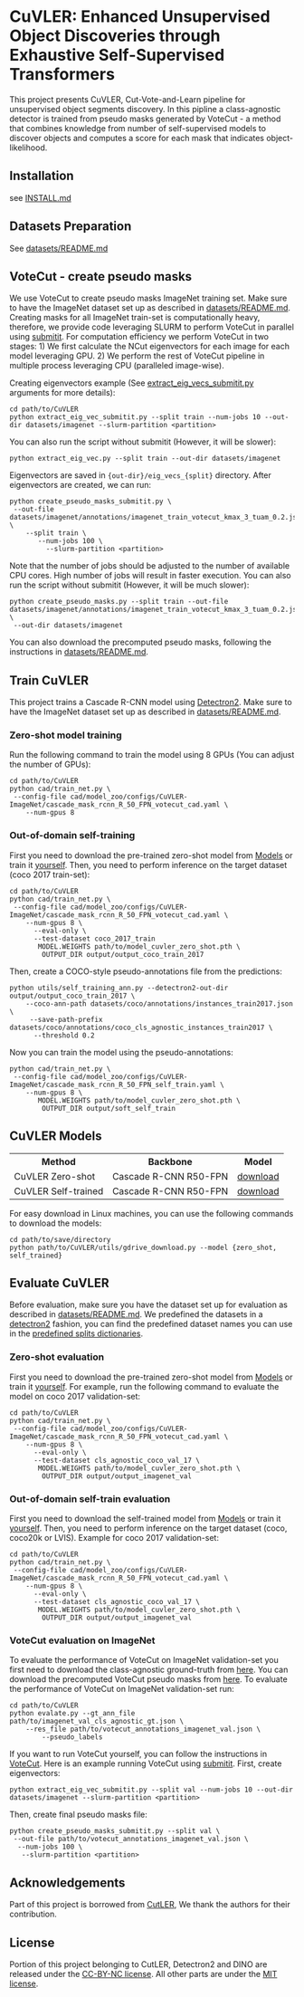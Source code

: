 # CuVLER: Enhanced Unsupervised Object Discoveries through Exhaustive Self-Supervised Transformers

This project presents CuVLER, Cut-Vote-and-Learn pipeline for unsupervised object segments discovery. In this pipline
a class-agnostic detector is trained from pseudo masks generated by VoteCut - a method that combines knowledge from 
number of self-supervised models to discover objects and computes a score for each mask that indicates object-likelihood.

## Installation

see [INSTALL.md](INSTALL.md)

## Datasets Preparation
See [datasets/README.md](datasets/README.md)


## VoteCut - create pseudo masks <a id="votecut"></a>
We use VoteCut to create pseudo masks ImageNet training set. Make sure to have the ImageNet dataset set up as
described in [datasets/README.md](datasets/README.md). Creating masks for all ImageNet train-set is computationally
heavy, therefore, we provide code leveraging SLURM to perform VoteCut in parallel using [submitit](https://github.com/facebookincubator/submitit).
For computation efficiency we perform VoteCut in two stages: 1) We first calculate the NCut eigenvectors for each image
for each model leveraging GPU. 2) We perform the rest of VoteCut pipeline in multiple process leveraging CPU (paralleled
image-wise).

Creating eigenvectors example (See [extract_eig_vecs_submitit.py](extract_eig_vecs_submitit.py) arguments for more details):
```
cd path/to/CuVLER
python extract_eig_vec_submitit.py --split train --num-jobs 10 --out-dir datasets/imagenet --slurm-partition <partition>
```
You can also run the script without submitit (However, it will be slower):
```
python extract_eig_vec.py --split train --out-dir datasets/imagenet
```
Eigenvectors are saved in `{out-dir}/eig_vecs_{split}` directory. After eigenvectors are created, we can run:
```
python create_pseudo_masks_submitit.py \
 --out-file datasets/imagenet/annotations/imagenet_train_votecut_kmax_3_tuam_0.2.json \
    --split train \ 
       --num-jobs 100 \
         --slurm-partition <partition>
```
Note that the number of jobs should be adjusted to the number of available CPU cores. High number of jobs will result in
faster execution.
You can also run the script without submitit (However, it will be much slower):
```
python create_pseudo_masks.py --split train --out-file datasets/imagenet/annotations/imagenet_train_votecut_kmax_3_tuam_0.2.json \
 --out-dir datasets/imagenet
```
You can also download the precomputed pseudo masks, following the instructions in [datasets/README.md](datasets/README.md).

## Train CuVLER
This project trains a Cascade R-CNN model using [Detectron2](https://detectron2.readthedocs.io/en/latest/tutorials/training.html).
Make sure to have the ImageNet dataset set up as described in [datasets/README.md](datasets/README.md).

### Zero-shot model training
Run the following command to train the model using 8 GPUs (You can adjust the number of GPUs):
```
cd path/to/CuVLER
python cad/train_net.py \
 --config-file cad/model_zoo/configs/CuVLER-ImageNet/cascade_mask_rcnn_R_50_FPN_votecut_cad.yaml \
    --num-gpus 8
```
### Out-of-domain self-training
First you need to download the pre-trained zero-shot model from [Models](#models) or train it [yourself](#zero-shot-model-training).
Then, you need to perform inference on the target dataset (coco 2017 train-set):
```
cd path/to/CuVLER
python cad/train_net.py \
 --config-file cad/model_zoo/configs/CuVLER-ImageNet/cascade_mask_rcnn_R_50_FPN_votecut_cad.yaml \
    --num-gpus 8 \
      --eval-only \
      --test-dataset coco_2017_train
       MODEL.WEIGHTS path/to/model_cuvler_zero_shot.pth \
        OUTPUT_DIR output/output_coco_train_2017
```
Then, create a COCO-style pseudo-annotations file from the predictions:
```
python utils/self_training_ann.py --detectron2-out-dir output/output_coco_train_2017 \
    --coco-ann-path datasets/coco/annotations/instances_train2017.json \
     --save-path-prefix datasets/coco/annotations/coco_cls_agnostic_instances_train2017 \
      --threshold 0.2
```
Now you can train the model using the pseudo-annotations:
```
python cad/train_net.py \
 --config-file cad/model_zoo/configs/CuVLER-ImageNet/cascade_mask_rcnn_R_50_FPN_self_train.yaml \
    --num-gpus 8 \
       MODEL.WEIGHTS path/to/model_cuvler_zero_shot.pth \
        OUTPUT_DIR output/soft_self_train
```

## CuVLER Models <a id="models"></a>

<table><tbody>
<!-- START TABLE -->
<!-- TABLE HEADER -->
<th valign="bottom">Method</th>
<th valign="bottom">Backbone</th>
<th valign="bottom">Model</th>
<!-- TABLE BODY -->
<tr>
<td align="left">CuVLER Zero-shot</td>
<td align="left">Cascade R-CNN R50-FPN</td>
<td align="left"><a href="https://drive.google.com/uc?export=download&id=16PHrqWvqfgcZfO5IfcpmAxCG2QYaQsEM">download</a></td>
</tr>
<tr>
<td align="left">CuVLER Self-trained</td>
<td align="left">Cascade R-CNN R50-FPN</td>
<td align="left"><a href="https://drive.google.com/uc?export=download&id=1jkAnc5KX45gmwnzcwaHjxTSq5U3-JAYD">download</a></td>
</tr>
</tbody></table>

For easy download in Linux machines, you can use the following commands to download the models:
```
cd path/to/save/directory
python path/to/CuVLER/utils/gdrive_download.py --model {zero_shot, self_trained}
```

## Evaluate CuVLER

Before evaluation, make sure you have the dataset set up for evaluation as described in [datasets/README.md](datasets/README.md).
We predefined the datasets in a [detectron2](https://detectron2.readthedocs.io/tutorials/datasets.html) fashion, you
can find the predefined dataset names you can use in the [predefined splits dictionaries](cad/data/datasets/builtin.py). 

### Zero-shot evaluation
First you need to download the pre-trained zero-shot model from [Models](#models) or train it [yourself](#zero-shot-model-training).
For example, run the following command to evaluate the model on coco 2017 validation-set:
```
cd path/to/CuVLER
python cad/train_net.py \
 --config-file cad/model_zoo/configs/CuVLER-ImageNet/cascade_mask_rcnn_R_50_FPN_votecut_cad.yaml \
    --num-gpus 8 \
      --eval-only \
      --test-dataset cls_agnostic_coco_val_17 \
       MODEL.WEIGHTS path/to/model_cuvler_zero_shot.pth \
        OUTPUT_DIR output/output_imagenet_val
```
### Out-of-domain self-train evaluation
First you need to download the self-trained model from [Models](#models) or train it [yourself](#out-of-domain-self-training).
Then, you need to perform inference on the target dataset (coco, coco20k or LVIS).
Example for coco 2017 validation-set:
```
cd path/to/CuVLER
python cad/train_net.py \
 --config-file cad/model_zoo/configs/CuVLER-ImageNet/cascade_mask_rcnn_R_50_FPN_votecut_cad.yaml \
    --num-gpus 8 \
      --eval-only \
      --test-dataset cls_agnostic_coco_val_17 \
       MODEL.WEIGHTS path/to/model_cuvler_zero_shot.pth \
        OUTPUT_DIR output/output_imagenet_val
```

### VoteCut evaluation on ImageNet
To evaluate the performance of VoteCut on ImageNet validation-set you first need to download the class-agnostic
ground-truth from [here](https://drive.google.com/uc?export=download&id=1_4W3cuwo3lW6Ickpi7yYrm-TlX4oIoy8). You can
download the precomputed VoteCut pseudo masks from [here](https://drive.google.com/uc?export=download&id=10vz02vuZV1ql1QoWmMQzSQrivsIOr7Ke).
To evaluate the performance of VoteCut on ImageNet validation-set run:
```
cd path/to/CuVLER
python evalate.py --gt_ann_file path/to/imagenet_val_cls_agnostic_gt.json \
    --res_file path/to/votecut_annotations_imagenet_val.json \
        --pseudo_labels
```
If you want to run VoteCut yourself, you can follow the instructions in [VoteCut](#votecut).
Here is an example running VoteCut using [submitit](https://github.com/facebookincubator/submitit). 
First, create eigenvectors:
```
python extract_eig_vec_submitit.py --split val --num-jobs 10 --out-dir datasets/imagenet --slurm-partition <partition>
```
Then, create final pseudo masks file:
```
python create_pseudo_masks_submitit.py --split val \
 --out-file path/to/votecut_annotations_imagenet_val.json \
  --num-jobs 100 \
   --slurm-partition <partition>
```
## Acknowledgements
Part of this project is borrowed from [CutLER](https://github.com/facebookresearch/CutLER), We thank the authors for their contribution. 


## License
Portion of this project belonging to CutLER, Detectron2 and DINO are released under the [CC-BY-NC license](https://github.com/facebookresearch/CutLER/blob/main/LICENSE).
All other parts are under the [MIT license](https://opensource.org/license/mit).

[//]: # (## Citation)

[//]: # (If you use CuVLER in your research, please cite the following paper:)

[//]: # ()
[//]: # (```)

[//]: # ()
[//]: # (@inproceedings{arica2024cuvler,)

[//]: # ()
[//]: # (  title={Cut and learn for unsupervised object detection and instance segmentation},)

[//]: # ()
[//]: # (  author={Arica, Shahaf and Rubin, Or and Gershov, Sapir and Laufer, Slomi},)

[//]: # ()
[//]: # (  booktitle={Proceedings of the IEEE/CVF Conference on Computer Vision and Pattern Recognition},)

[//]: # ()
[//]: # (  year={2024})

[//]: # ()
[//]: # (})

[//]: # ()
[//]: # (```)
